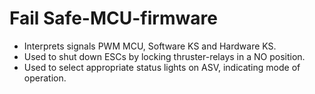 # Fail Safe-MCU-firmware
* Interprets signals PWM MCU, Software KS and Hardware KS.
* Used to shut down ESCs by locking thruster-relays in a NO position.
* Used to select appropriate status lights on ASV, indicating mode of operation.